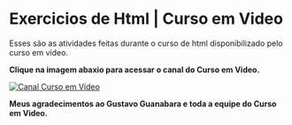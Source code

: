 # Exercicios de Html | Curso em Video
Esses são as atividades feitas durante o curso de html disponibilizado pelo curso em video.

**Clique na imagem abaxio para acessar o canal do Curso em Video.**

[![Canal Curso em Video](https://i.imgur.com/UnfXtBK.png "Canal Curso em Video")](https://www.youtube.com/channel/UCrWvhVmt0Qac3HgsjQK62FQ "Canal Curso em Video") 

**Meus agradecimentos ao Gustavo Guanabara e toda a equipe do Curso em Video.**
